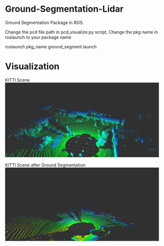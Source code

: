 # Ground-Segmentation-Lidar

Ground Segmentation Package in ROS.

Change the pcd file path in pcd_visualize.py script,
Change the pkg name in roslaunch to your package name

roslaunch pkg_name ground_segment.launch


# Visualization

KITTI Scene
![KITTI Scene](/images/Kitti_dataset.png)


KITTI Scene after Ground Segmentation
![KITTI Scene](/images/ground_kitti.png)

